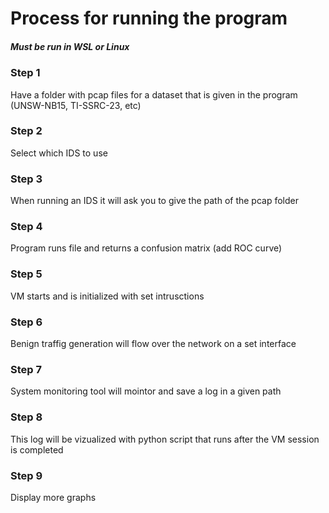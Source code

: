 # Process for running the program ###
##### Must be run in WSL or Linux
### Step 1
Have a folder with pcap files for a dataset that is given in the program (UNSW-NB15, TI-SSRC-23, etc)
### Step 2
Select which IDS to use
### Step 3
When running an IDS it will ask you to give the path of the pcap folder
### Step 4
Program runs file and returns a confusion matrix (add ROC curve)
### Step 5
VM starts and is initialized with set intrusctions 
### Step 6
Benign traffig generation will flow over the network on a set interface 
### Step 7
System monitoring tool will mointor and save a log in a given path
### Step 8
This log will be vizualized with python script that runs after the VM session is completed
### Step 9
Display more graphs